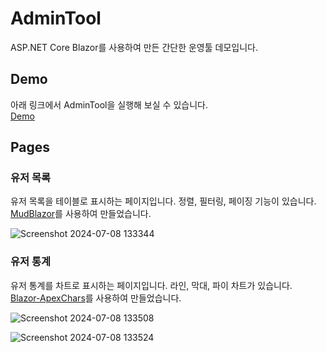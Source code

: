 # AdminTool
ASP.NET Core Blazor를 사용하여 만든 간단한 운영툴 데모입니다.

## Demo
아래 링크에서 AdminTool을 실행해 보실 수 있습니다.  
[Demo](https://www.jsk195.com/)

## Pages

### 유저 목록
유저 목록을 테이블로 표시하는 페이지입니다. 정렬, 필터링, 페이징 기능이 있습니다.  
[MudBlazor](https://github.com/MudBlazor/MudBlazor)를 사용하여 만들었습니다.  

![Screenshot 2024-07-08 133344](https://github.com/kimk-s/AdminTool/assets/71550078/2e74e70e-bf0d-4a99-b6c3-f2237b50ebba)

### 유저 통계
유저 통계를 차트로 표시하는 페이지입니다. 라인, 막대, 파이 차트가 있습니다.  
[Blazor-ApexChars](https://github.com/apexcharts/Blazor-ApexCharts)를 사용하여 만들었습니다.  

![Screenshot 2024-07-08 133508](https://github.com/kimk-s/AdminTool/assets/71550078/fac136a4-9b6b-46e3-a9e9-e3ca99de7059)

![Screenshot 2024-07-08 133524](https://github.com/kimk-s/AdminTool/assets/71550078/a843b21f-2187-451c-bcca-6d15ff527f01)
